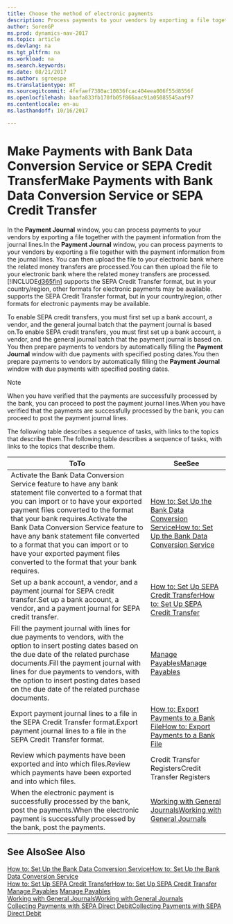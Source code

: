 ```yaml
---
title: Choose the method of electronic payments
description: Process payments to your vendors by exporting a file together with the payment information from the journal lines.
author: SorenGP
ms.prod: dynamics-nav-2017
ms.topic: article
ms.devlang: na
ms.tgt_pltfrm: na
ms.workload: na
ms.search.keywords: 
ms.date: 08/21/2017
ms.author: sgroespe
ms.translationtype: HT
ms.sourcegitcommit: 4fefaef7380ac10836fcac404eea006f55d8556f
ms.openlocfilehash: baafa833fb170fb05f866aac91a05085545aaf97
ms.contentlocale: en-au
ms.lasthandoff: 10/16/2017

---
```

# <a name="make-payments-with-bank-data-conversion-service-or-sepa-credit-transfer"></a><span data-ttu-id="9a9e0-103">Make Payments with Bank Data Conversion Service or SEPA Credit Transfer</span><span class="sxs-lookup"><span data-stu-id="9a9e0-103">Make Payments with Bank Data Conversion Service or SEPA Credit Transfer</span></span>
<span data-ttu-id="9a9e0-104">In the **Payment Journal** window, you can process payments to your vendors by exporting a file together with the payment information from the journal lines.</span><span class="sxs-lookup"><span data-stu-id="9a9e0-104">In the **Payment Journal** window, you can process payments to your vendors by exporting a file together with the payment information from the journal lines.</span></span> <span data-ttu-id="9a9e0-105">You can then upload the file to your electronic bank where the related money transfers are processed.</span><span class="sxs-lookup"><span data-stu-id="9a9e0-105">You can then upload the file to your electronic bank where the related money transfers are processed.</span></span> [!INCLUDE[d365fin](includes/d365fin_md.md)]<span data-ttu-id="9a9e0-106"> supports the SEPA Credit Transfer format, but in your country/region, other formats for electronic payments may be available.</span><span class="sxs-lookup"><span data-stu-id="9a9e0-106"> supports the SEPA Credit Transfer format, but in your country/region, other formats for electronic payments may be available.</span></span>   

 <span data-ttu-id="9a9e0-107">To enable SEPA credit transfers, you must first set up a bank account, a vendor, and the general journal batch that the payment journal is based on.</span><span class="sxs-lookup"><span data-stu-id="9a9e0-107">To enable SEPA credit transfers, you must first set up a bank account, a vendor, and the general journal batch that the payment journal is based on.</span></span> <span data-ttu-id="9a9e0-108">You then prepare payments to vendors by automatically filling the **Payment Journal** window with due payments with specified posting dates.</span><span class="sxs-lookup"><span data-stu-id="9a9e0-108">You then prepare payments to vendors by automatically filling the **Payment Journal** window with due payments with specified posting dates.</span></span>  

> [!NOTE]  
>  <span data-ttu-id="9a9e0-109">When you have verified that the payments are successfully processed by the bank, you can proceed to post the payment journal lines.</span><span class="sxs-lookup"><span data-stu-id="9a9e0-109">When you have verified that the payments are successfully processed by the bank, you can proceed to post the payment journal lines.</span></span>  

 <span data-ttu-id="9a9e0-110">The following table describes a sequence of tasks, with links to the topics that describe them.</span><span class="sxs-lookup"><span data-stu-id="9a9e0-110">The following table describes a sequence of tasks, with links to the topics that describe them.</span></span>   

|<span data-ttu-id="9a9e0-111">**To**</span><span class="sxs-lookup"><span data-stu-id="9a9e0-111">**To**</span></span>|<span data-ttu-id="9a9e0-112">**See**</span><span class="sxs-lookup"><span data-stu-id="9a9e0-112">**See**</span></span>|  
|------------|-------------|  
|<span data-ttu-id="9a9e0-113">Activate the Bank Data Conversion Service feature to have any bank statement file converted to a format that you can import or to have your exported payment files converted to the format that your bank requires.</span><span class="sxs-lookup"><span data-stu-id="9a9e0-113">Activate the Bank Data Conversion Service feature to have any bank statement file converted to a format that you can import or to have your exported payment files converted to the format that your bank requires.</span></span>|[<span data-ttu-id="9a9e0-114">How to: Set Up the Bank Data Conversion Service</span><span class="sxs-lookup"><span data-stu-id="9a9e0-114">How to: Set Up the Bank Data Conversion Service</span></span>](bank-how-setup-bank-data-conversion-service.md)|  
|<span data-ttu-id="9a9e0-115">Set up a bank account, a vendor, and a payment journal for SEPA credit transfer.</span><span class="sxs-lookup"><span data-stu-id="9a9e0-115">Set up a bank account, a vendor, and a payment journal for SEPA credit transfer.</span></span>|[<span data-ttu-id="9a9e0-116">How to: Set Up SEPA Credit Transfer</span><span class="sxs-lookup"><span data-stu-id="9a9e0-116">How to: Set Up SEPA Credit Transfer</span></span>](finance-how-to-set-up-sepa-credit-transfer.md)|  
|<span data-ttu-id="9a9e0-117">Fill the payment journal with lines for due payments to vendors, with the option to insert posting dates based on the due date of the related purchase documents.</span><span class="sxs-lookup"><span data-stu-id="9a9e0-117">Fill the payment journal with lines for due payments to vendors, with the option to insert posting dates based on the due date of the related purchase documents.</span></span>|[<span data-ttu-id="9a9e0-118">Manage Payables</span><span class="sxs-lookup"><span data-stu-id="9a9e0-118">Manage Payables</span></span>](payables-manage-payables.md)|  
|<span data-ttu-id="9a9e0-119">Export payment journal lines to a file in the SEPA Credit Transfer format.</span><span class="sxs-lookup"><span data-stu-id="9a9e0-119">Export payment journal lines to a file in the SEPA Credit Transfer format.</span></span>|[<span data-ttu-id="9a9e0-120">How to: Export Payments to a Bank File</span><span class="sxs-lookup"><span data-stu-id="9a9e0-120">How to: Export Payments to a Bank File</span></span>](payables-how-export-payments-bank-file.md)|  
|<span data-ttu-id="9a9e0-121">Review which payments have been exported and into which files.</span><span class="sxs-lookup"><span data-stu-id="9a9e0-121">Review which payments have been exported and into which files.</span></span>|<span data-ttu-id="9a9e0-122">Credit Transfer Registers</span><span class="sxs-lookup"><span data-stu-id="9a9e0-122">Credit Transfer Registers</span></span>|  
|<span data-ttu-id="9a9e0-123">When the electronic payment is successfully processed by the bank, post the payments.</span><span class="sxs-lookup"><span data-stu-id="9a9e0-123">When the electronic payment is successfully processed by the bank, post the payments.</span></span>|[<span data-ttu-id="9a9e0-124">Working with General Journals</span><span class="sxs-lookup"><span data-stu-id="9a9e0-124">Working with General Journals</span></span>](ui-work-general-journals.md)|  

## <a name="see-also"></a><span data-ttu-id="9a9e0-125">See Also</span><span class="sxs-lookup"><span data-stu-id="9a9e0-125">See Also</span></span>  
[<span data-ttu-id="9a9e0-126">How to: Set Up the Bank Data Conversion Service</span><span class="sxs-lookup"><span data-stu-id="9a9e0-126">How to: Set Up the Bank Data Conversion Service</span></span>](bank-how-setup-bank-data-conversion-service.md)  
[<span data-ttu-id="9a9e0-127">How to: Set Up SEPA Credit Transfer</span><span class="sxs-lookup"><span data-stu-id="9a9e0-127">How to: Set Up SEPA Credit Transfer</span></span>](finance-how-to-set-up-sepa-credit-transfer.md)  
<span data-ttu-id="9a9e0-128">[Manage Payables](payables-manage-payables.md) </span><span class="sxs-lookup"><span data-stu-id="9a9e0-128">[Manage Payables](payables-manage-payables.md) </span></span>  
[<span data-ttu-id="9a9e0-129">Working with General Journals</span><span class="sxs-lookup"><span data-stu-id="9a9e0-129">Working with General Journals</span></span>](ui-work-general-journals.md)  
[<span data-ttu-id="9a9e0-130">Collecting Payments with SEPA Direct Debit</span><span class="sxs-lookup"><span data-stu-id="9a9e0-130">Collecting Payments with SEPA Direct Debit</span></span>](finance-collect-payments-with-sepa-direct-debit.md)   

